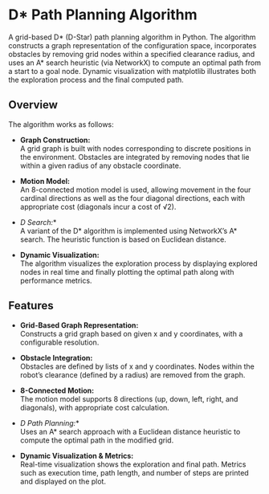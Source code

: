 # D* Path Planning Algorithm

A grid-based D* (D-Star) path planning algorithm in Python. The algorithm constructs a graph representation of the configuration space, incorporates obstacles by removing grid nodes within a specified clearance radius, and uses an A* search heuristic (via NetworkX) to compute an optimal path from a start to a goal node. Dynamic visualization with matplotlib illustrates both the exploration process and the final computed path.

## Overview

The algorithm works as follows:
- **Graph Construction:**  
  A grid graph is built with nodes corresponding to discrete positions in the environment. Obstacles are integrated by removing nodes that lie within a given radius of any obstacle coordinate.
  
- **Motion Model:**  
  An 8-connected motion model is used, allowing movement in the four cardinal directions as well as the four diagonal directions, each with appropriate cost (diagonals incur a cost of √2).

- **D* Search:**  
  A variant of the D* algorithm is implemented using NetworkX’s A* search. The heuristic function is based on Euclidean distance.

- **Dynamic Visualization:**  
  The algorithm visualizes the exploration process by displaying explored nodes in real time and finally plotting the optimal path along with performance metrics.

## Features

- **Grid-Based Graph Representation:**  
  Constructs a grid graph based on given x and y coordinates, with a configurable resolution.
  
- **Obstacle Integration:**  
  Obstacles are defined by lists of x and y coordinates. Nodes within the robot’s clearance (defined by a radius) are removed from the graph.
  
- **8-Connected Motion:**  
  The motion model supports 8 directions (up, down, left, right, and diagonals), with appropriate cost calculation.

- **D* Path Planning:**  
  Uses an A* search approach with a Euclidean distance heuristic to compute the optimal path in the modified grid.

- **Dynamic Visualization & Metrics:**  
  Real-time visualization shows the exploration and final path. Metrics such as execution time, path length, and number of steps are printed and displayed on the plot.


